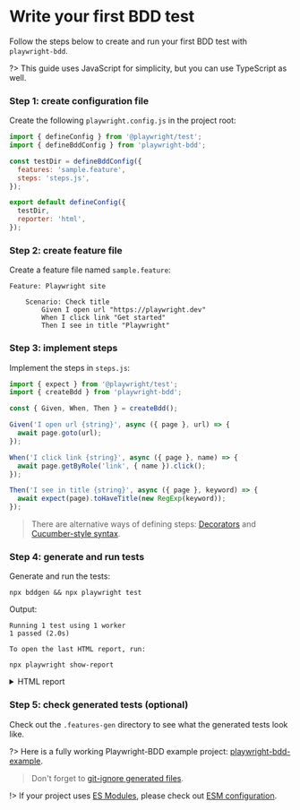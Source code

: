 # Write your first BDD test

Follow the steps below to create and run your first BDD test with `playwright-bdd`.

?> This guide uses JavaScript for simplicity, but you can use TypeScript as well.

### Step 1: create configuration file

Create the following `playwright.config.js` in the project root:

```js
import { defineConfig } from '@playwright/test';
import { defineBddConfig } from 'playwright-bdd';

const testDir = defineBddConfig({
  features: 'sample.feature',
  steps: 'steps.js',
});

export default defineConfig({
  testDir,
  reporter: 'html',
});
```

### Step 2: create feature file

Create a feature file named `sample.feature`:

```gherkin
Feature: Playwright site

    Scenario: Check title
        Given I open url "https://playwright.dev"
        When I click link "Get started"
        Then I see in title "Playwright"
```

### Step 3: implement steps

Implement the steps in `steps.js`:

```ts
import { expect } from '@playwright/test';
import { createBdd } from 'playwright-bdd';

const { Given, When, Then } = createBdd();

Given('I open url {string}', async ({ page }, url) => {
  await page.goto(url);
});

When('I click link {string}', async ({ page }, name) => {
  await page.getByRole('link', { name }).click();
});

Then('I see in title {string}', async ({ page }, keyword) => {
  await expect(page).toHaveTitle(new RegExp(keyword));
});
```

> There are alternative ways of defining steps: [Decorators](writing-steps/decorators.md) and [Cucumber-style syntax](writing-steps/cucumber-style.md).

### Step 4: generate and run tests

Generate and run the tests:

```
npx bddgen && npx playwright test
```

Output:

```
Running 1 test using 1 worker
1 passed (2.0s)

To open the last HTML report, run:

npx playwright show-report
```

<details>
  <summary>HTML report</summary>
  <img width="80%" src="https://github.com/vitalets/playwright-bdd/assets/1473072/e327d97c-bc67-4ba2-8660-650f1c479c62"/>
</details>

### Step 5: check generated tests (optional)

Check out the `.features-gen` directory to see what the generated tests look like.

?> Here is a fully working Playwright-BDD example project: [playwright-bdd-example](https://github.com/vitalets/playwright-bdd-example).

> Don't forget to [git-ignore generated files](guides/ignore-generated-files.md).

!> If your project uses [ES Modules](https://nodejs.org/api/esm.html), please check out [ESM configuration](configuration/esm.md).


